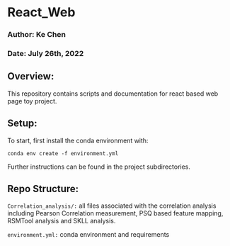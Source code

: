 # React_Web

### Author: Ke Chen

### Date: July 26th, 2022

## Overview:

This repository contains scripts and documentation for react based web page toy project.

## Setup:

To start, first install the conda environment with:

`conda env create -f environment.yml`

Further instructions can be found in the project subdirectories.

## Repo Structure:

`Correlation_analysis/:` all files associated with the correlation analysis including Pearson Correlation measurement, PSQ based feature mapping, RSMTool analysis and SKLL analysis.

`environment.yml:` conda environment and requirements
